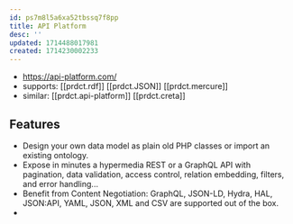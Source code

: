 ```yaml
---
id: ps7m8l5a6xa52tbssq7f8pp
title: API Platform
desc: ''
updated: 1714488017981
created: 1714230002233
---
```


- https://api-platform.com/
- supports: [[prdct.rdf]] [[prdct.JSON]] [[prdct.mercure]]
- similar: [[prdct.api-platform]] [[prdct.creta]]

## Features

- Design your own data model as plain old PHP classes or import an existing ontology.
- Expose in minutes a hypermedia REST or a GraphQL API with pagination, data validation, access control, relation embedding, filters, and error handling...
- Benefit from Content Negotiation: GraphQL, JSON-LD, Hydra, HAL, JSON:API, YAML, JSON, XML and CSV are supported out of the box.
- 